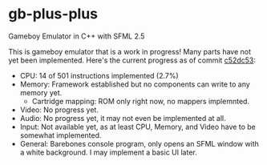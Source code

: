 # gb-plus-plus
Gameboy Emulator in C++ with SFML 2.5

This is gameboy emulator that is a work in progress! Many parts have not yet been implemented. Here's the current progress as of commit [c52dc53](https://github.com/dfrias100/gb-plus-plus/commit/c52dc53b5ddbe8d10dc6657e1ad2520e71b2da95):
* CPU: 14 of 501 instructions implemented (2.7%)
* Memory: Framework established but no components can write to any memory yet.
  - Cartridge mapping: ROM only right now, no mappers implemnted.
* Video: No progress yet.
* Audio: No progress yet, it may not even be implemented at all.
* Input: Not available yet, as at least CPU, Memory, and Video have to be somewhat implemented.
* General: Barebones console program, only opens an SFML window with a white background. I may implement a basic UI later.
